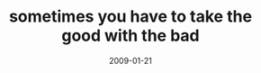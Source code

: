 ---
layout: base.njk
title : 'sometimes you have to take the good with the bad' 
view_title : 'sometimes you have to take the good with the bad' 
year : '2009' 
date : '2009-01-21' 
img_file : '/drawing/sometimesyouhavetotakethegoodwiththebad.png' 
html_file : 'sometimesyouhavetotakethegoodwiththebad' 
next_html : 'youkeepmeupatnight.html' 
year_order : '19' 
permalink : "title/{{html_file}}.html"
---